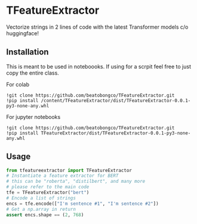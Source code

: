 # TFeatureExtractor

Vectorize strings in 2 lines of code with the latest Transformer models c/o huggingface!

## Installation

This is meant to be used in noteboooks. If using for a scrpit feel free to just copy the entire class.

For colab
```
!git clone https://github.com/beatobongco/TFeatureExtractor.git
!pip install /content/TFeatureExtractor/dist/TFeatureExtractor-0.0.1-py3-none-any.whl
```

For jupyter notebooks
```
!git clone https://github.com/beatobongco/TFeatureExtractor.git
!pip install TFeatureExtractor/dist/TFeatureExtractor-0.0.1-py3-none-any.whl
```

## Usage

```py
from tfeatureextractor import TFeatureExtractor
# Instantiate a feature extractor for BERT
# this can be "roberta", "distilbert", and many more
# please refer to the main code
tfe = TFeatureExtractor("bert")
# Encode a list of strings
encs = tfe.encode(["I'm sentence #1", "I'm sentence #2"])
# Get a np.array in return
assert encs.shape == (2, 768)
```